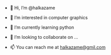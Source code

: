 - 👋 Hi, I’m @halkazame
- 👀 I’m interested in computer graphics 

- 🌱 I’m currently learning python
- 💞️ I’m looking to collaborate on ...
- 📫 You can reach me at halkazame@gmil.com

<!---
halkazame/halkazame is a ✨ special ✨ repository because its `README.md` (this file) appears on your GitHub profile.
You can click the Preview link to take a look at your changes.
--->
